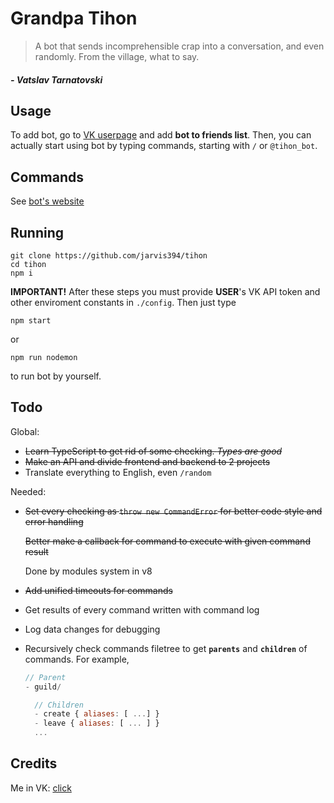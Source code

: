 # Grandpa Tihon

> A bot that sends incomprehensible crap into a conversation, and even randomly. From the village, what to say.

##### _- Vatslav Tarnatovski_

## Usage

To add bot, go to [VK userpage](https://vk.com/tihon_bot) and add **bot to friends list**.
Then, you can actually start using bot by typing commands, starting with `/` or `@tihon_bot`.

## Commands

See [bot's website](https://dedtihon.cf)

## Running

```
git clone https://github.com/jarvis394/tihon
cd tihon
npm i
```

**IMPORTANT!** After these steps you must provide **USER**'s VK API token and other enviroment constants in `./config`. Then just type

```
npm start
```

or

```
npm run nodemon
```

to run bot by yourself.

## Todo

Global:

- ~~Learn TypeScript to get rid of some checking. _Types are good_~~
- ~~Make an API and divide frontend and backend to 2 projects~~
- Translate everything to English, even `/random`

Needed:

- ~~Set every checking as `throw new CommandError` for better code style and error handling~~

  ~~Better make a callback for command to execute with given command result~~

  Done by modules system in v8

- ~~Add unified timeouts for commands~~
- Get results of every command written with command log
- Log data changes for debugging
- Recursively check commands filetree to get **`parents`** and **`children`** of commands.
  For example,

  ```javascript
  // Parent
  - guild/

    // Children
    - create { aliases: [ ...] }
    - leave { aliases: [ ... ] }
    ...
  ```

## Credits

Me in VK: [click](https://vk.com/tarnatovski)
